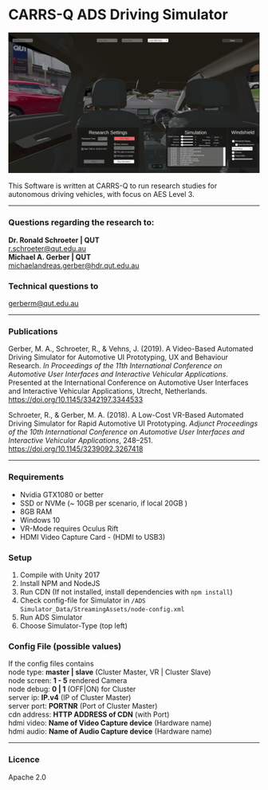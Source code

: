 
# CARRS-Q ADS Driving Simulator

![Main Menue](https://github.com/carrs-q/IVAD-Simulator/blob/master/Documentation/MainMenue.png "CARRSQ ADS Driving Simulator")

This Software is written at CARRS-Q to run research studies for autonomous driving vehicles, 
with focus on AES Level 3. 

---


### Questions regarding the research to:
**Dr. Ronald Schroeter | QUT**    
r.schroeter@qut.edu.au  
**Michael A. Gerber | QUT**  
michaelandreas.gerber@hdr.qut.edu.au  

### Technical questions to
gerberm@qut.edu.au  

---

### Publications
Gerber, M. A., Schroeter, R., & Vehns, J. (2019). A Video-Based Automated Driving Simulator for Automotive UI Prototyping, UX and Behaviour Research. _In Proceedings of the 11th International Conference on Automotive User Interfaces and Interactive Vehicular Applications_. Presented at the International Conference on Automotive User Interfaces and Interactive Vehicular Applications, Utrecht, Netherlands. https://doi.org/10.1145/3342197.3344533

Schroeter, R., & Gerber, M. A. (2018). A Low-Cost VR-Based Automated Driving Simulator for Rapid Automotive UI Prototyping. _Adjunct Proceedings of the 10th International Conference on Automotive User Interfaces and Interactive Vehicular Applications_, 248–251. https://doi.org/10.1145/3239092.3267418

---
### Requirements
* Nvidia GTX1080 or better
* SSD or NVMe (~ 10GB per scenario, if local 20GB )
* 8GB RAM
* Windows 10
* VR-Mode requires Oculus Rift
* HDMI Video Capture Card - (HDMI to USB3)

### Setup
1. Compile with Unity 2017
2. Install NPM and NodeJS
3. Run CDN (If not installed, install dependencies with ```npm install```)
4. Check config-file for Simulator in ```/ADS Simulator_Data/StreamingAssets/node-config.xml```
5. Run ADS Simulator
6. Choose Simulator-Type (top left)

### Config File (possible values)
If the config files contains  
node type: **master | slave** (Cluster Master, VR | Cluster Slave)  
node screen: **1 - 5** rendered Camera   
node debug: **0 | 1** (OFF|ON) for Cluster  
server ip: **IP.v4** (IP of Cluster Master)  
server port: **PORTNR** (Port of Cluster Master)  
cdn address: **HTTP ADDRESS of CDN** (with Port)  
hdmi video: **Name of Video Capture device** (Hardware name)  
hdmi audio: **Name of Audio Capture device** (Hardware name)  

---
### Licence
Apache 2.0
